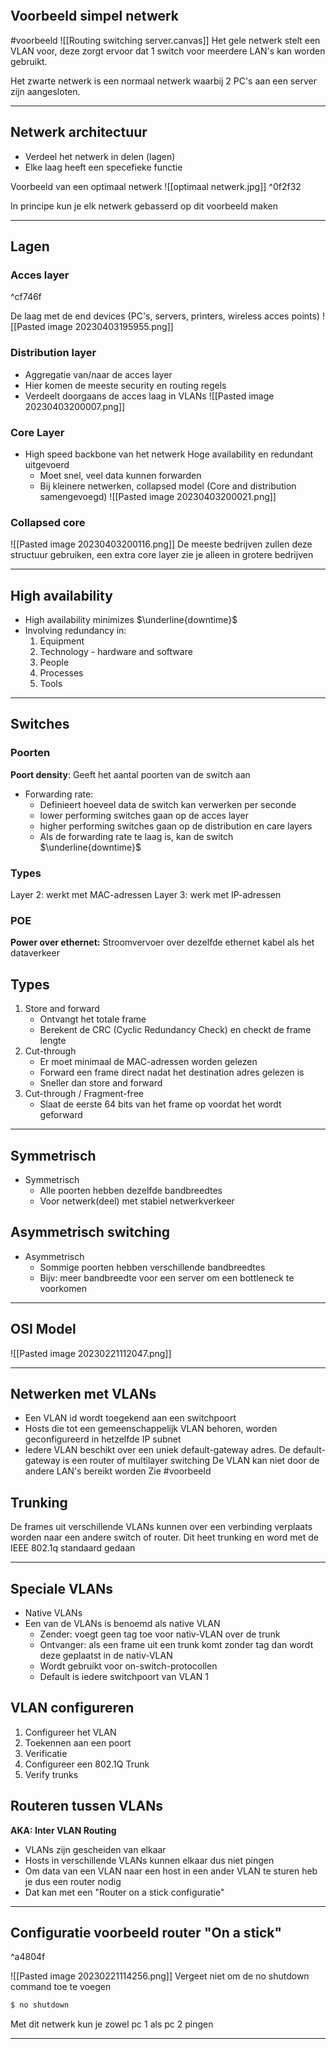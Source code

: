  ```toc
```
## Voorbeeld simpel netwerk
#voorbeeld
![[Routing switching server.canvas]]
Het gele netwerk stelt een VLAN voor, deze zorgt ervoor dat 1 switch voor meerdere LAN's kan worden gebruikt.

Het zwarte netwerk is een normaal netwerk waarbij 2 PC's aan een server zijn aangesloten.

---

## Netwerk  architectuur
- Verdeel het netwerk in delen (lagen)
- Elke laag heeft een specefieke functie

Voorbeeld van een optimaal netwerk
![[optimaal netwerk.jpg]] ^0f2f32

In principe kun je elk netwerk gebasserd op dit voorbeeld maken

---
## Lagen
### Acces layer

^cf746f

De laag met de end devices (PC's, servers, printers, wireless acces points)
![[Pasted image 20230403195955.png]]

### Distribution layer 
- Aggregatie van/naar de acces layer 
- Hier komen de meeste security en routing regels
- Verdeelt doorgaans de acces laag in VLANs
![[Pasted image 20230403200007.png]]

### Core Layer 
- High speed backbone van het netwerk Hoge availability en redundant uitgevoerd
	- Moet snel, veel data kunnen forwarden
	- Bij kleinere netwerken, collapsed model (Core and distribution samengevoegd) 
![[Pasted image 20230403200021.png]]

### Collapsed core
![[Pasted image 20230403200116.png]]
De meeste bedrijven zullen deze structuur gebruiken, een extra core layer zie je alleen in grotere bedrijven

---

## High availability 
- High availability  minimizes $\underline{downtime}$
- Involving redundancy in:
	1. Equipment
	2. Technology - hardware and software
	3. People
	4. Processes 
	5. Tools

---

## Switches

### Poorten
**Poort density**: Geeft het aantal poorten van de switch aan

 -  Forwarding rate: 
	- Definieert hoeveel data de switch kan verwerken per seconde 
	- lower performing switches gaan op de acces layer 
	- higher performing  switches gaan op de distribution en care layers
	- Als de forwarding rate te laag is, kan de switch $\underline{downtime}$

### Types
Layer 2: werkt met MAC-adressen
Layer 3: werk met IP-adressen

### POE 
**Power over ethernet:**
Stroomvervoer over dezelfde ethernet  kabel als het dataverkeer

## Types
1. Store and forward
	- Ontvangt het totale frame
	- Berekent de CRC (Cyclic Redundancy Check) en checkt de frame lengte
2. Cut-through
	- Er moet minimaal de MAC-adressen worden gelezen
	- Forward een frame direct nadat het destination adres gelezen is
	- Sneller dan store and forward 
3. Cut-through / Fragment-free
	- Slaat de eerste 64 bits van het frame op voordat het wordt geforward

---

## Symmetrisch
- Symmetrisch 
	- Alle poorten hebben dezelfde bandbreedtes 
	- Voor netwerk(deel) met stabiel netwerkverkeer
## Asymmetrisch switching 
- Asymmetrisch 
	- Sommige poorten hebben verschillende bandbreedtes
	- Bijv: meer bandbreedte voor een server om een bottleneck te voorkomen

---

## OSI Model 
![[Pasted image 20230221112047.png]]

---


## Netwerken met VLANs 
- Een VLAN id wordt toegekend aan een switchpoort
- Hosts die tot een gemeenschappelijk VLAN behoren, worden geconfigureerd in hetzelfde IP subnet
- Iedere VLAN beschikt over een uniek default-gateway adres.  De default-gateway is een router of multilayer switching
De VLAN kan niet door de andere LAN's bereikt worden
Zie #voorbeeld 

## Trunking 
De frames uit verschillende VLANs kunnen over een verbinding verplaats worden naar een andere switch of router. 
Dit heet trunking en word met de IEEE 802.1q standaard gedaan

---

## Speciale VLANs 
- Native VLANs 
- Een van de VLANs is benoemd als native VLAN
	- Zender: voegt geen tag toe voor nativ-VLAN over de trunk
	- Ontvanger: als een frame uit een trunk komt zonder tag dan wordt deze geplaatst in de nativ-VLAN 
	- Wordt gebruikt voor on-switch-protocollen
	- Default is iedere switchpoort van VLAN 1

## VLAN configureren
1. Configureer het VLAN
2. Toekennen aan een poort
3. Verificatie
4. Configureer een 802.1Q Trunk
5. Verify trunks

## Routeren tussen VLANs 
**AKA: Inter VLAN Routing**
- VLANs zijn gescheiden van elkaar
- Hosts in verschillende VLANs kunnen elkaar dus niet pingen
- Om data van een VLAN naar een host in een ander VLAN te sturen heb je dus een router nodig
- Dat kan met een "Router on a stick configuratie"

---
## Configuratie voorbeeld router "On a stick"

^a4804f

![[Pasted image 20230221114256.png]]
Vergeet niet om de no shutdown command toe te voegen
```bash
$ no shutdown
```
Met dit netwerk kun je zowel pc 1 als pc 2 pingen 

---
